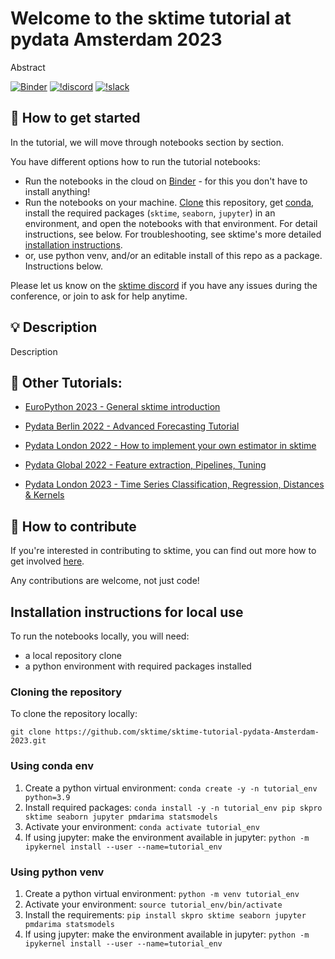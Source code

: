 Welcome to the sktime tutorial at pydata Amsterdam 2023
=======================================================

Abstract

[skpro]: https://skpro.readthedocs.io/en/latest
[sktime]: https://sktime.net

[![Binder](https://mybinder.org/badge_logo.svg)](https://mybinder.org/v2/gh/sktime/sktime-tutorial-pydata-Amsterdam-2023/main?filepath=notebooks) [![!discord](https://img.shields.io/static/v1?logo=discord&label=discord&message=chat&color=lightgreen)](https://discord.com/invite/54ACzaFsn7) [![!slack](https://img.shields.io/static/v1?logo=linkedin&label=LinkedIn&message=news&color=lightblue)](https://www.linkedin.com/company/scikit-time/)

## :rocket: How to get started

In the tutorial, we will move through notebooks section by section.

You have different options how to run the tutorial notebooks:

* Run the notebooks in the cloud on [Binder] - for this you don't have to install anything!
* Run the notebooks on your machine. [Clone] this repository, get [conda], install the required packages (`sktime`, `seaborn`, `jupyter`) in an environment, and open the notebooks with that environment. For detail instructions, see below. For troubleshooting, see sktime's more detailed [installation instructions].
* or, use python venv, and/or an editable install of this repo as a package. Instructions below.

[Binder]: https://mybinder.org/v2/gh/sktime/sktime-tutorial-europython-2023/main?filepath=notebooks
[clone]: https://help.github.com/en/github/creating-cloning-and-archiving-repositories/cloning-a-repository
[conda]: https://docs.conda.io/en/latest/
[installation instructions]: https://www.sktime.net/en/latest/installation.html

Please let us know on the [sktime discord](https://discord.com/invite/54ACzaFsn7) if you have any issues during the conference, or join to ask for help anytime.

## :bulb: Description

Description

## :movie_camera: Other Tutorials:

- [EuroPython 2023 - General sktime introduction](https://github.com/sktime/sktime-tutorial-europython-2023)

- [Pydata Berlin 2022 - Advanced Forecasting Tutorial](https://www.youtube.com/watch?v=4Rf9euAhjNc)

- [Pydata London 2022 - How to implement your own estimator in sktime](https://www.youtube.com/watch?v=S_3ewcvs_pg)

- [Pydata Global 2022 - Feature extraction, Pipelines, Tuning](https://github.com/sktime/sktime-tutorial-pydata-global-2022)

- [Pydata London 2023 - Time Series Classification, Regression, Distances & Kernels](https://github.com/sktime/sktime-tutorial-pydata-london-2023)

## :wave: How to contribute

If you're interested in contributing to sktime, you can find out more how to get involved [here](https://www.sktime.net/en/latest/get_involved.html).

Any contributions are welcome, not just code!

## Installation instructions for local use

To run the notebooks locally, you will need:

* a local repository clone
* a python environment with required packages installed

### Cloning the repository

To clone the repository locally:

`git clone https://github.com/sktime/sktime-tutorial-pydata-Amsterdam-2023.git`

### Using conda env

1. Create a python virtual environment:
`conda create -y -n tutorial_env python=3.9`
2. Install required packages:
`conda install -y -n tutorial_env pip skpro sktime seaborn jupyter pmdarima statsmodels`
3. Activate your environment:
`conda activate tutorial_env`
4. If using jupyter: make the environment available in jupyter:
`python -m ipykernel install --user --name=tutorial_env`

### Using python venv

1. Create a python virtual environment:
`python -m venv tutorial_env`
2. Activate your environment:
`source tutorial_env/bin/activate`
3. Install the requirements:
`pip install skpro sktime seaborn jupyter pmdarima statsmodels`
4. If using jupyter: make the environment available in jupyter:
`python -m ipykernel install --user --name=tutorial_env`
